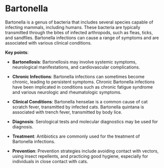 <!--
source: gpt-3 + jph editing
tags: bacteria
-->

# Bartonella

Bartonella is a genus of bacteria that includes several species capable of infecting mammals, including humans. These bacteria are typically transmitted through the bites of infected arthropods, such as fleas, ticks, and sandflies. Bartonella infections can cause a range of symptoms and are associated with various clinical conditions.

**Key points**:

* **Bartonellosis**: Bartonellosis may involve systemic symptoms, neurological manifestations, and cardiovascular complications.

* **Chronic Infections**: Bartonella infections can sometimes become chronic, leading to persistent symptoms. Chronic Bartonella infections have been implicated in conditions such as chronic fatigue syndrome and various neurologic and rheumatologic symptoms.

* **Clinical Conditions**: Bartonella henselae is a common cause of cat scratch fever, transmitted by infected cats. Bartonella quintana is associated with trench fever, transmitted by body lice.

* **Diagnosis**: Serological tests and molecular diagnostics may be used for diagnosis.

* **Treatment**: Antibiotics are commonly used for the treatment of Bartonella infections.

* **Prevention**: Prevention strategies include avoiding contact with vectors, using insect repellents, and practicing good hygiene, especially for individuals in close contact with cats.

